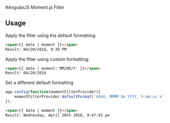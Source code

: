 #AngularJS Moment.js Filter

## Usage

Apply the filter using the default formatting:
```html
<span>{{ date | moment }}</span>
Result: 04/20/2016, 9:39 PM
```
Apply the filter using custom formatting:
```html
<span>{{ date | moment:'MM/DD/Y' }}</span>
Result: 04/20/2016
```
Set a different default formatting
```javascript
app.config(function(momentFilterProvider){
    momentFilterProvider.defaultFormat('dddd, MMMM Do YYYY, h:mm:ss a');
});
```
```html
<span>{{ date | moment }}</span>
Result: Wednesday, April 20th 2016, 9:47:43 pm
```
